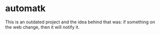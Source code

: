 # automatk
This is an outdated project and the idea behind that was: if something on the web change, then it will notify it.
